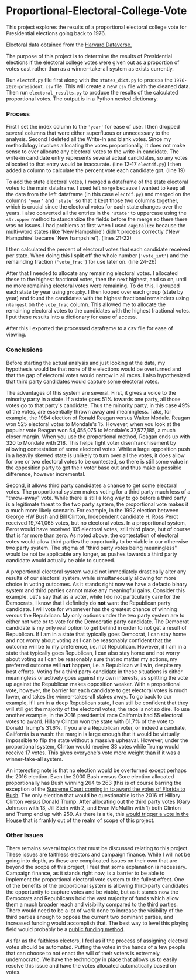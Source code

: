 # Proportional-Electoral-College-Vote
This project explores the results of a proportional electoral college vote for Presidential elections going back to 1976.

Electoral data obtained from the [Harvard Dataverse.](https://dataverse.harvard.edu/dataset.xhtml?persistentId=doi:10.7910/DVN/42MVDX)

The purpose of this project is to determine the results of Presidential elections if the electoral college votes were given out as a proportion of votes cast rather than as a winner-take-all system as exists currently.

Run ```electdf.py``` file first along with the ```states_dict.py``` to process the ```1976-2020-president.csv``` file. This will create a new ```csv``` file with the cleaned data. Then run ```electoral_results.py``` to produce the results of the calculated proportional votes. The output is in a Python nested dictionary.

### Process

First I set the index column to the ```'year'``` for ease of use. I then dropped several columns that were either superfluous or unnecessary to the analysis. 
Second I deleted all the Write-In and blank votes. Since my methodology involves allocating the votes proportionally, it does not make sense to ever allocate any electoral votes to the write-in candidate. The write-in candidate entry represents several actual candidates, so any votes allocated to that entry would be inaccurate. (line 12-17 ```electdf.py```)
I then added a column to calculate the percent vote each candidate got. (line 19)

To add the state electoral votes, I merged a dataframe of the state electoral votes to the main dataframe. I used left ```merge``` because I wanted to keep all the data from the left dataframe (in this case ```electdf.py```) and merged on the columns ```'year'``` and ```'state'``` so that it kept those two columns together, which is crucial since the electoral votes for each state changes over the years. I also converted all the entries in the ```'state'``` to uppercase using the ```str.upper``` method to standardize the fields before the merge so there there was no issues. I had problems at first when I used ```capitalize``` because the multi-word states (like 'New Hampshire') didn't process correctly ('New Hampshire' became 'New hampshire'). (lines 21-22)

I then calculated the percent of electoral votes that each candidate received per state. When doing this I split off the whole number (```'vote_int'```) and the remainding fraction (```'vote_frac'```) for use later on. (line 24-26)

After that I needed to allocate any remaining electoral votes. I allocated these to the highest fractional votes, then the next highest, and so on, until no more remaining electoral votes were remaining. To do this, I grouped each state by year using ```groupby```. I then looped over each group (state by year) and found the candidates with the highest fractional remainders using ```nlargest``` on the ```vote_frac``` column. This allowed me to allocate the remaining electoral votes to the candidates with the highest fractional votes. I put these results into a dictionary for ease of access.

After this I exported the processed dataframe to a csv file for ease of viewing.

### Conclusions

Before starting the actual analysis and just looking at the data, my hypothesis would be that none of the elections would be overturned and that the gap of electoral votes would narrow in all races. I also hypothesized that third party candidates would capture some electoral votes. 

The advantages of this system are several. First, it gives a voice to the minority party in a state. If a state goes 51% towards one party, all those votes go to that party's candidate. Thus the minority party, in this case 49% of the votes, are essentially thrown away and meaningless. Take, for example, the 1984 election of Ronald Reagan versus Walter Modale. Reagan won 525 electoral votes to Mondale's 15. However, when you look at the popular vote Reagan won 54,455,075 to Mondale's 37,577,185, a much closer margin. When you use the proportional method, Reagan ends up with 320 to Mondale with 218. This helps fight voter disenfranchisement by allowing contestation of some electoral votes. While a large opposition push in a heavily skewed state is unlikely to turn over all the votes, it does allow for one or two electoral votes to be contested, so there is still some value in the opposition party to get their voter base out and thus make a possible difference, however incremental.

Second, it allows third party candidates a chance to get some electoral votes. The proportional system makes voting for a third party much less of a "throw-away" vote. While there is still a long way to go before a third party is a legitimate threat to the two party system, the proportional vote makes it a much more likely scenario. For example, in the 1992 election between George HW Bush and Bill Clinton, Independent candidate H. Ross Perot received 19,741,065 votes, but no electoral votes. In a proportional system, Perot would have received 105 electoral votes, still third place, but of course that is far more than zero. As noted above, the contestation of electoral votes would allow third parties the opportunity to be viable in our otherwise two party system. The stigma of "third party votes being meaningless" would be not be applicable any longer, as pushes towards a third party candidate would actually be able to succeed.

A proportional electoral system would not immediately drastically alter any results of our electoral system, while simultaneously allowing for more choice in voting outcomes. As it stands right now we have a defacto binary system and third parties cannot make any meaningful gains. Consider this example. Let's say that as a voter, while I do not particularly care for the Democrats, I know that I definitely do **not** want the Republican party candidate. I will vote for whomever has the greatest chance of winning versus the Republican. My only options under the two party system are to either not vote or to vote for the Democratic party candidate. The Democrat candidate is my only real option to get behind in order to not get a result of Republican. If I am in a state that typically goes Democrat, I can stay home and not worry about voting as I can be reasonably confident that the outcome will be to my preference, i.e. not Republican. However, if I am in a state that typically goes Republican, I can also stay home and not worry about voting as I can be reasonably sure that no matter my actions, my preferred outcome will **not** happen, i.e. a Republican will win, despite my best efforts. Voting for a third party candidate in these situations is either meaningless or actively goes against my own interests, as splitting the vote up against the Republican makes opposition weaker. With a proportional vote, however, the barrier for each candidate to get electoral votes is much lower, and takes the winner-takes-all stakes away. To go back to our example, if I am in a deep Republican state, I can still be confident that they will still get the majority of the electoral votes, the race is not so dire. To use another example, in the 2016 presidential race California had 55 electoral votes to award. Hillary Clinton won the state with 61.7% of the vote to Donald Trump's 31.6%. If you are a Republican voter, or indeed a candiate, California is a wash: the margin is large enough that it would be virtually impossible to flip the state without a massive upheaval. However, under the proportional system, Clinton would receive 33 votes while Trump would receive 17 votes. This gives everyone's vote more weight than if it was a winner-take-all system.

An interesting note is that no election would be overturned except perhaps the 2016 election. Even the 2000 Bush versus Gore election allocated proportionally has Bush winning 264 to 263 (this is of course barring the exception of the [Supreme Court coming in to award the votes of Florida to Bush](https://en.wikipedia.org/wiki/Bush_v._Gore). The only election that would be questionable is the 2016 of Hillary Clinton versus Donald Trump. After allocating out the third party votes (Gary Johnson with 13, Jill Stein with 2, and Evan McMullin with 1) both Clinton and Trump end up with 259. As there is a tie, this [would trigger a vote in the House](https://www.thoughtco.com/when-presidential-election-is-a-tie-3322063) that is frankly out of the realm of scope of this project. 

### Other Issues

There remains several topics that must be discussed relating to this project. These issues are faithless electors and campaign finance. While I will not be going into depth, as these are complicated issues on their own that are beyond the scope of this project, I feel that some explanation is necessary.
Campaign finance, as it stands right now, is a barrier to be able to implement the proportional electoral vote system to the fullest effect. One of the benefits of the proportional system is allowing third-party candidates the opportunity to capture votes and be viable, but as it stands now the Democrats and Republicans hold the vast majority of funds which allow them a much broader reach and visibility compared to the third parties. There would need to be a lot of work done to increase the visibility of the third parties enough to oppose the current two dominant parties, and increased funding would accomplish that. The best way to level this playing field would probably be a [public funding method](https://www.fec.gov/introduction-campaign-finance/understanding-ways-support-federal-candidates/presidential-elections/public-funding-presidential-elections/). 

As far as the faithless electors, I feel as if the process of assigning electoral votes should be automated. Putting the votes in the hands of a few people that can choose to not enact the will of their voters is extremely undemocratic. We have the technology in place that allows us to easily resolve this issue and have the votes allocated automatically based on votes.






